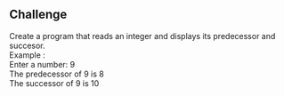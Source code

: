 ## Challenge

 Create a program that reads an integer and displays its predecessor and succesor.<br>
 Example :<br>
 Enter a number: 9 <br>
 The predecessor of 9 is 8 <br>
 The successor of 9 is 10 <br>
